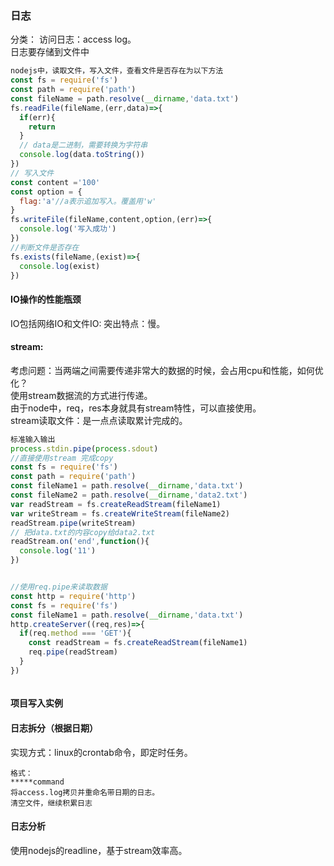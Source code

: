 ### 日志
分类：
访问日志：access log。  
日志要存储到文件中
```js
nodejs中，读取文件，写入文件，查看文件是否存在为以下方法
const fs = require('fs')
const path = require('path')
const fileName = path.resolve(__dirname,'data.txt')
fs.readFile(fileName,(err,data)=>{
  if(err){
    return
  }
  // data是二进制，需要转换为字符串
  console.log(data.toString())
})
// 写入文件
const content ='100'
const option = {
  flag:'a'//a表示追加写入。覆盖用'w'
}
fs.writeFile(fileName,content,option,(err)=>{
  console.log('写入成功')
})
//判断文件是否存在
fs.exists(fileName,(exist)=>{
  console.log(exist)
})
```

#### IO操作的性能瓶颈
IO包括网络IO和文件IO:
突出特点：慢。

#### stream:
考虑问题：当两端之间需要传递非常大的数据的时候，会占用cpu和性能，如何优化？  
使用stream数据流的方式进行传递。  
由于node中，req，res本身就具有stream特性，可以直接使用。  
stream读取文件：是一点点读取累计完成的。
```js
标准输入输出
process.stdin.pipe(process.sdout)
//直接使用stream 完成copy
const fs = require('fs')
const path = require('path')
const fileName1 = path.resolve(__dirname,'data.txt')
const fileName2 = path.resolve(__dirname,'data2.txt')
var readStream = fs.createReadStream(fileName1)
var writeStream = fs.createWriteStream(fileName2)
readStream.pipe(writeStream)
// 把data.txt的内容copy给data2.txt
readStream.on('end',function(){
  console.log('11')
})


//使用req.pipe来读取数据
const http = require('http')
const fs = require('fs')
const fileName1 = path.resolve(__dirname,'data.txt')
http.createServer((req,res)=>{
  if(req.method === 'GET'){
    const readStream = fs.createReadStream(fileName1)
    req.pipe(readStream)
  }
})



```

#### 项目写入实例


#### 日志拆分（根据日期）
实现方式：linux的crontab命令，即定时任务。
```
格式：
*****command
将access.log拷贝并重命名带日期的日志。
清空文件，继续积累日志
```
#### 日志分析
使用nodejs的readline，基于stream效率高。